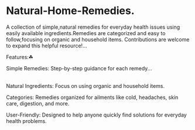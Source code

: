 # Natural-Home-Remedies.
A collection of simple,natural remedies for everyday health issues using easily available ingredients.Remedies are categorized and easy to follow,focusing on organic and household items. Contributions are welcome to expand this helpful resource!...
<br> 



Features:☘
<br> 

Simple Remedies: Step-by-step guidance for each remedy...                                                   
<br> 

Natural Ingredients: Focus on using organic and household items.
<br> 

Categories: Remedies organized for ailments like cold, headaches, skin care, digestion, and more.
<br>

User-Friendly: Designed to help anyone quickly find solutions for everyday health problems.
